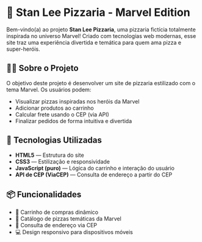 # 🍕 Stan Lee Pizzaria - Marvel Edition

Bem-vindo(a) ao projeto **Stan Lee Pizzaria**, uma pizzaria fictícia totalmente inspirada no universo Marvel! 
Criado com tecnologias web modernas, esse site traz uma experiência divertida e temática para quem ama pizza e super-heróis.

## 🦸‍♂️ Sobre o Projeto

O objetivo deste projeto é desenvolver um site de pizzaria estilizado com o tema Marvel. Os usuários podem:

- Visualizar pizzas inspiradas nos heróis da Marvel
- Adicionar produtos ao carrinho
- Calcular frete usando o CEP (via API)
- Finalizar pedidos de forma intuitiva e divertida

## 🚀 Tecnologias Utilizadas

- **HTML5** — Estrutura do site
- **CSS3** — Estilização e responsividade
- **JavaScript (puro)** — Lógica do carrinho e interação do usuário
- **API de CEP (ViaCEP)** — Consulta de endereço a partir do CEP

## 📦 Funcionalidades

- 🛒 Carrinho de compras dinâmico  
- 🍕 Catálogo de pizzas temáticas da Marvel  
- 🔎 Consulta de endereço via CEP  
- 💻 Design responsivo para dispositivos móveis  



